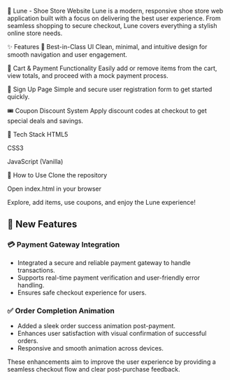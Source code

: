 👟 Lune - Shoe Store Website
Lune is a modern, responsive shoe store web application built with a focus on delivering the best user experience. From seamless shopping to secure checkout, Lune covers everything a stylish online store needs.

✨ Features
🎨 Best-in-Class UI
Clean, minimal, and intuitive design for smooth navigation and user engagement.

🛒 Cart & Payment Functionality
Easily add or remove items from the cart, view totals, and proceed with a mock payment process.

🧾 Sign Up Page
Simple and secure user registration form to get started quickly.

🎟️ Coupon Discount System
Apply discount codes at checkout to get special deals and savings.

📌 Tech Stack
HTML5

CSS3

JavaScript (Vanilla)

🚀 How to Use
Clone the repository

Open index.html in your browser

Explore, add items, use coupons, and enjoy the Lune experience!
## 🚀 New Features

### 💳 Payment Gateway Integration
- Integrated a secure and reliable payment gateway to handle transactions.
- Supports real-time payment verification and user-friendly error handling.
- Ensures safe checkout experience for users.

### ✅ Order Completion Animation
- Added a sleek order success animation post-payment.
- Enhances user satisfaction with visual confirmation of successful orders.
- Responsive and smooth animation across devices.

These enhancements aim to improve the user experience by providing a seamless checkout flow and clear post-purchase feedback.
